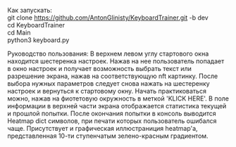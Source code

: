 Как запускать:  
git clone https://github.com/AntonGlinisty/KeyboardTrainer.git -b dev  
cd KeyboardTrainer  
cd Main  
python3 keyboard.py  

Руководство пользования:
В верхнем левом углу стартового окна находится шестеренка настроек.
Нажав на нее пользователь попадает в окно настроек и получает возможность выбрать текст или разрешение экрана,
нажав на соответствующую nft картинку. 
После выбора нужных параметров следует снова нажать на шестеренку настроек и вернуться к стартовому окну.
Начать практиковаться можно, нажав на фиотетовую окружность в меткой 'KLICK HERE'.
В поле информации в верхней части экрана отображается статистика текущей и прошлой попытки.
После окончания попытки в консоль выводится Heatmap dict символов, при печати которых пользователь ошибался чаще.
Присутствует и графическая иллюстраниция heatmap'a, представленная 10-ти ступенчатым зелено-красным градиентом.
